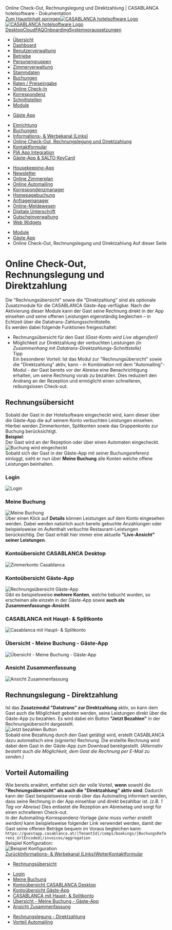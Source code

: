 Online Check-Out, Rechnungslegung und Direktzahlung | CASABLANCA hotelsoftware - Dokumentation  
[Zum Hauptinhalt springen](https://docs.casablanca.at/cloud/module/guestapp/checkout/#__docusaurus_skipToContent_fallback)[![CASABLANCA hotelsoftware Logo](https://docs.casablanca.at/img/logo.png) ![CASABLANCA hotelsoftware Logo](https://docs.casablanca.at/img/Casablanca_LOGO_2022_neg.png)](https://docs.casablanca.at/) [Desktop](https://docs.casablanca.at/desktop/desktop/)[Cloud](https://docs.casablanca.at/cloud/cloud_systems/)[FAQ](https://docs.casablanca.at/faq)[Onboarding](https://docs.casablanca.at/onboarding/fiscalization)[Systemvoraussetzungen](https://docs.casablanca.at/system_requirements)  
* [Übersicht](https://docs.casablanca.at/cloud/cloud_systems/)
* [Dashboard](https://docs.casablanca.at/cloud/dashboard/)
* [Benutzerverwaltung](https://docs.casablanca.at/cloud/user_management/)
* [Betriebe](https://docs.casablanca.at/cloud/company/)
* [Personengruppen](https://docs.casablanca.at/cloud/person_groups/)
* [Zimmerverwaltung](https://docs.casablanca.at/cloud/rooms/)
* [Stammdaten](https://docs.casablanca.at/cloud/main_data/)
* [Buchungen](https://docs.casablanca.at/cloud/bookings/)
* [Raten / Preiseingabe](https://docs.casablanca.at/cloud/raten/)
* [Online Check-In](https://docs.casablanca.at/cloud/online_checkin/)
* [Korrespondenz](https://docs.casablanca.at/cloud/online_corr/)
* [Schnittstellen](https://docs.casablanca.at/cloud/interfaces/)
* [Module](https://docs.casablanca.at/cloud/module/)
+ [Gäste App](https://docs.casablanca.at/cloud/module/guestapp/)
- [Einrichtung](https://docs.casablanca.at/cloud/module/guestapp/installation)
- [Buchungen](https://docs.casablanca.at/cloud/module/guestapp/bookings)
- [Informations- & Werbekanal (Links)](https://docs.casablanca.at/cloud/module/guestapp/info)
- [Online Check-Out, Rechnungslegung und Direktzahlung](https://docs.casablanca.at/cloud/module/guestapp/checkout)
- [Kontaktformular](https://docs.casablanca.at/cloud/module/guestapp/contact_form)
- [PIA App Integration](https://docs.casablanca.at/cloud/module/guestapp/pia_app)
- [Gäste-App & SALTO KeyCard](https://docs.casablanca.at/cloud/module/guestapp/salto)
+ [Housekeeping-App](https://docs.casablanca.at/cloud/module/housekeeping/)
+ [Newsletter](https://docs.casablanca.at/cloud/module/newsletter/)
+ [Online Zimmerplan](https://docs.casablanca.at/cloud/module/online_roomplan/)
+ [Online Automailing](https://docs.casablanca.at/cloud/module/automailing/)
+ [Korrespondenzmanager](https://docs.casablanca.at/cloud/module/corr_mgr/)
+ [Homepagebuchung](https://docs.casablanca.at/cloud/module/homepage/)
+ [Anfragemanager](https://docs.casablanca.at/cloud/module/query/)
+ [Online-Meldewesen](https://docs.casablanca.at/cloud/module/register/)
+ [Digitale Unterschrift](https://docs.casablanca.at/cloud/module/signature/)
+ [Gutscheinverwaltung](https://docs.casablanca.at/cloud/module/voucher/)
+ [Web Widgets](https://docs.casablanca.at/cloud/module/widget/)  
* [Module](https://docs.casablanca.at/cloud/module/)
* [Gäste App](https://docs.casablanca.at/cloud/module/guestapp/)
* Online Check-Out, Rechnungslegung und Direktzahlung
Auf dieser Seite

# Online Check-Out, Rechnungslegung und Direktzahlung  
Die "Rechnungsübersicht" sowie die "Direktzahlung" sind als optionale Zusatzmodule für die CASABLANCA Gäste-App verfügbar. Nach der Aktivierung dieser Module kann der Gast seine Rechnung direkt in der App einsehen und seine offenen Leistungen eigenständig begleichen – in Echtzeit über die Datatrans-Zahlungsschnittstelle.  
Es werden dabei folgende Funktionen freigeschaltet:  
* Rechnungsübersicht für den Gast *(Gast-Konto wird Live abgerufen!)*
* Möglichkeit zur Direktzahlung der verbuchten Leistungen *(in Zusammenhang mit Datatrans-Direktzahlungs-Schnittstelle)*  
Tipp  
Ein besonderer Vorteil: Ist das Modul zur "Rechnungsübersicht" sowie die "Direktzahlung" aktiv, kann - in Kombination mit dem "Automailing"-Modul - der Gast bereits vor der Abreise eine Benachrichtigung erhalten, um seine Rechnung vorab zu bezahlen. Dies reduziert den Andrang an der Rezeption und ermöglicht einen schnelleren, reibungslosen Check-out.

## Rechnungsübersicht[](https://docs.casablanca.at/cloud/module/guestapp/checkout/#rechnungsübersicht "Direkter Link zu Rechnungsübersicht")  
Sobald der Gast in der Hotelsoftware eingecheckt wird, kann dieser über die Gäste-App die auf seinem Konto verbuchten Leistungen einsehen. Hierbei werden Zimmerkonten, Splitkonten sowie das Gruppenkonto zur Buchung berücksichtigt.  
**Beispiel**:  
Der Gast wird an der Rezeption oder über einen Automaten eingecheckt.  
![Buchung wird eingecheckt](https://docs.casablanca.at/assets/images/checkin-84ec1fa5f4464244b6d110518e33c3d7.png "Buchung wird eingecheckt")  
Sobald sich der Gast in der Gäste-App mit seiner Buchungsreferenz einloggt, sieht er nun über **Meine Buchung** alle Konten welche offene Leistungen beinhalten.

### Login[](https://docs.casablanca.at/cloud/module/guestapp/checkout/#login "Direkter Link zu Login")  
![Login](https://docs.casablanca.at/assets/images/login-8bfb123ae5b11dee63c25b6a620afa7f.png "Login")

### Meine Buchung[](https://docs.casablanca.at/cloud/module/guestapp/checkout/#meine-buchung "Direkter Link zu Meine Buchung")  
![Meine Buchung](https://docs.casablanca.at/assets/images/booking_overview-1e9dca82e5013ea52e5d5009daecefc8.png "Meine Buchung")  
Über einen Klick auf **Details** können Leistungen auf dem Konto eingesehen werden. Dabei werden natürlich auch bereits gebuchte Anzahlungen oder beispielsweise im Aufenthalt verbuchte Restaurant-Leistungen berücksichtig. Der Gast erhält hier immer eine aktuelle **"Live-Ansicht" seiner Leistungen**.

### Kontoübersicht CASABLANCA Desktop[](https://docs.casablanca.at/cloud/module/guestapp/checkout/#kontoübersicht-casablanca-desktop "Direkter Link zu Kontoübersicht CASABLANCA Desktop")  
![Zimmerkonto Casablanca](https://docs.casablanca.at/assets/images/room_account-962457c4c2972430cfbfeb62b60b845a.png "Zimmerkonto Casablanca")

### Kontoübersicht Gäste-App[](https://docs.casablanca.at/cloud/module/guestapp/checkout/#kontoübersicht-gäste-app "Direkter Link zu Kontoübersicht Gäste-App")  
![Rechnungsübersicht Gäste-App](https://docs.casablanca.at/assets/images/guestapp_account-e5026d1c181a5eac8ee0e815ce51eaff.png "Rechnungsübersicht Gäste-App")  
Gibt es beispielsweise **mehrere Konten**, welche bebucht wurden, so erscheinen alle einzeln in der Gäste-App sowie **auch als Zusammenfassungs-Ansicht**.

### CASABLANCA mit Haupt- & Splitkonto[](https://docs.casablanca.at/cloud/module/guestapp/checkout/#casablanca-mit-haupt---splitkonto "Direkter Link zu CASABLANCA mit Haupt- & Splitkonto")  
![Casablanca mit Haupt- &amp; Splitkonto](https://docs.casablanca.at/assets/images/more_accounts-a35ca1f276bc19e05a17c903eeecafa1.png "Casablanca mit Haupt- & Splitkonto")

### Übersicht - Meine Buchung - Gäste-App[](https://docs.casablanca.at/cloud/module/guestapp/checkout/#übersicht---meine-buchung---gäste-app "Direkter Link zu Übersicht - Meine Buchung - Gäste-App")  
![Übersicht - Meine Buchung - Gäste-App](https://docs.casablanca.at/assets/images/view_more_accounts-bdddacf9cf6bb53914c642249f4b5c8d.png "Übersicht - Meine Buchung - Gäste-App")

### Ansicht Zusammenfassung[](https://docs.casablanca.at/cloud/module/guestapp/checkout/#ansicht-zusammenfassung "Direkter Link zu Ansicht Zusammenfassung")  
![Ansicht Zusammenfassung](https://docs.casablanca.at/assets/images/guestapp_all_accounts-6e63de9fab45f33e6cb7c8fe5a9f3d6a.png "Ansicht Zusammenfassung")

## Rechnungslegung - Direktzahlung[](https://docs.casablanca.at/cloud/module/guestapp/checkout/#rechnungslegung---direktzahlung "Direkter Link zu Rechnungslegung - Direktzahlung")  
Ist das **Zusatzmodul "Datatrans" zur Direktzahlung** aktiv, so kann dem Gast auch die Möglichkeit geboten werden, seine Leistungen direkt über die Gäste-App zu bezahlen. Es wird dabei ein Button **"Jetzt Bezahlen"** in der Rechnungsübersicht dargestellt.  
![Jetzt bezahlen Button](https://docs.casablanca.at/assets/images/pay_now-47f71f3f7e67f9b9ea6046ddf4b7f296.png "Jetzt bezahlen Button")  
Sobald eine Bezahlung durch den Gast getätigt wird, erstellt CASABLANCA dazu automatisch eine *(signierte)* Rechnung. Die erstellte Rechnung wird dabei dem Gast in der Gäste-App zum Download bereitgestellt. *(Alternativ besteht auch die Möglichkeit, dem Gast die Rechnung per E-Mail zu senden.)*

## Vorteil Automailing[](https://docs.casablanca.at/cloud/module/guestapp/checkout/#vorteil-automailing "Direkter Link zu Vorteil Automailing")  
Wie bereits erwähnt, entfaltet sich der volle Vorteil, **wenn** sowohl die **"Rechnungsübersicht" als auch die "Direktzahlung" aktiv sind**. Dadurch kann der Gast beispielsweise vorab über das Automailing informiert werden, dass seine Rechnung in der App einsehbar und direkt bezahlbar ist. *(z.B. 1 Tag vor Abreise)* Dies entlastet die Rezeption am Abreisetag und sorgt für einen schnelleren Check-out.  
In der Automailing-Korrespondenz-Vorlage *(jene muss vorher erstellt werden)* kann beispielsweise folgender Link verwendet werden, damit der Gast seine offenen Beträge bequem im Voraus begleichen kann:  
`https://guestapp.casablanca.at/|TenantId|/comp1/bookings/|BuchungsReferenz_UrlEncoded|/invoices/aggregation`  
Beispiel Konfiguration:  
![Beispiel Konfiguration](https://docs.casablanca.at/assets/images/example_automailing-b969724537d8293482d05559c989a343.png "Beispiel Konfiguration")  
[ZurückInformations- & Werbekanal (Links)](https://docs.casablanca.at/cloud/module/guestapp/info)[WeiterKontaktformular](https://docs.casablanca.at/cloud/module/guestapp/contact_form)  
* [Rechnungsübersicht](https://docs.casablanca.at/cloud/module/guestapp/checkout/#rechnungsübersicht)
+ [Login](https://docs.casablanca.at/cloud/module/guestapp/checkout/#login)
+ [Meine Buchung](https://docs.casablanca.at/cloud/module/guestapp/checkout/#meine-buchung)
+ [Kontoübersicht CASABLANCA Desktop](https://docs.casablanca.at/cloud/module/guestapp/checkout/#kontoübersicht-casablanca-desktop)
+ [Kontoübersicht Gäste-App](https://docs.casablanca.at/cloud/module/guestapp/checkout/#kontoübersicht-gäste-app)
+ [CASABLANCA mit Haupt- & Splitkonto](https://docs.casablanca.at/cloud/module/guestapp/checkout/#casablanca-mit-haupt---splitkonto)
+ [Übersicht - Meine Buchung - Gäste-App](https://docs.casablanca.at/cloud/module/guestapp/checkout/#übersicht---meine-buchung---gäste-app)
+ [Ansicht Zusammenfassung](https://docs.casablanca.at/cloud/module/guestapp/checkout/#ansicht-zusammenfassung)
* [Rechnungslegung - Direktzahlung](https://docs.casablanca.at/cloud/module/guestapp/checkout/#rechnungslegung---direktzahlung)
* [Vorteil Automailing](https://docs.casablanca.at/cloud/module/guestapp/checkout/#vorteil-automailing)